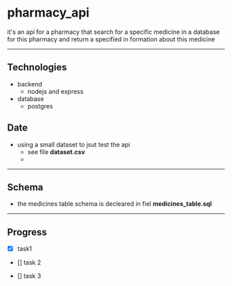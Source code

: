 # pharmacy_api
it's an api for a pharmacy that search for a specific medicine in a database for this pharmacy and return a specified in formation about this medicine
 ___

 ## Technologies
 - backend
   - nodejs and express
 - database
    - postgres

 ## Date
 - using a small dataset to jsut test the api 
   - see file __dataset.csv__
   - 
___  
 ## Schema
- the medicines table schema is decleared in fiel __medicines_table.sql__ 
  
___
 ## Progress

* [x] task1

* [] task 2

* [] task 3
